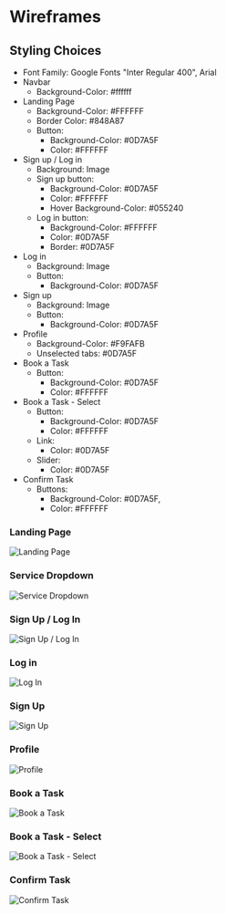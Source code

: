 # Wireframes

## Styling Choices

- Font Family: Google Fonts "Inter Regular 400", Arial
- Navbar
  - Background-Color: #ffffff
- Landing Page
  - Background-Color: #FFFFFF
  - Border Color: #848A87
  - Button:
    - Background-Color: #0D7A5F
    - Color: #FFFFFF
- Sign up / Log in
  - Background: Image
  - Sign up button:
    - Background-Color: #0D7A5F
    - Color: #FFFFFF
    - Hover Background-Color: #055240
  - Log in button:
    - Background-Color: #FFFFFF
    - Color: #0D7A5F
    - Border: #0D7A5F
- Log in
  - Background: Image
  - Button:
    - Background-Color: #0D7A5F
- Sign up
  - Background: Image
  - Button:
    - Background-Color: #0D7A5F
- Profile
  - Background-Color: #F9FAFB
  - Unselected tabs: #0D7A5F
- Book a Task
  - Button:
    - Background-Color: #0D7A5F
    - Color: #FFFFFF
- Book a Task - Select
  - Button:
    - Background-Color: #0D7A5F
    - Color: #FFFFFF
  - Link:
    - Color: #0D7A5F
  - Slider:
    - Color: #0D7A5F
- Confirm Task
  - Buttons:
    - Background-Color: #0D7A5F,
    - Color: #FFFFFF

### Landing Page

![Landing Page](./images/wireframe/landing_page.png)

### Service Dropdown

![Service Dropdown](./images/wireframe/service_dropdown.png)

### Sign Up / Log In

![Sign Up / Log In](./images/wireframe/sign_in_up.png)

### Log in

![Log In](./images/wireframe/login.png)

### Sign Up

![Sign Up](./images/wireframe/signup.png)

### Profile

![Profile](./images/wireframe/profile.png)

### Book a Task

![Book a Task](./images/wireframe/book_task.png)

### Book a Task - Select

![Book a Task - Select](./images/wireframe/booktask_select.png)

### Confirm Task

![Confirm Task](./images/wireframe/confirm_task.png)
